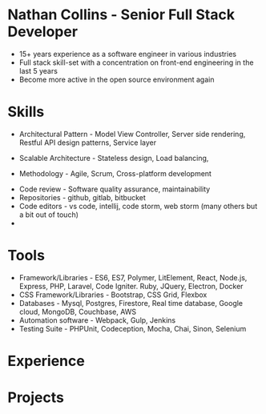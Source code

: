 # Nathan Collins - Senior Full Stack Developer

- 15+ years experience as a software engineer in various industries
- Full stack skill-set with a concentration on front-end engineering in the last 5 years
- Become more active in the open source environment again

# Skills

- Architectural Pattern - Model View Controller, Server side rendering, Restful API design patterns, Service layer
* Scalable Architecture - Stateless design, Load balancing, 
- Methodology - Agile, Scrum, Cross-platform development
* Code review - Software quality assurance, maintainability
* Repositories - github, gitlab, bitbucket
* Code editors - vs code, intellij, code storm, web storm (many others but a bit out of touch)
* 

# Tools

- Framework/Libraries - ES6, ES7, Polymer, LitElement, React, Node.js, Express, PHP, Laravel, Code Igniter. Ruby, JQuery, Electron, Docker
- CSS Framework/Libraries - Bootstrap, CSS Grid, Flexbox
- Databases - Mysql, Postgres, Firestore, Real time database, Google cloud, MongoDB, Couchbase, AWS
- Automation software - Webpack, Gulp, Jenkins
- Testing Suite - PHPUnit, Codeception, Mocha, Chai, Sinon, Selenium

# Experience

# Projects
